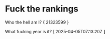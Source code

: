 # Fuck the rankings

Who the hell am I?
{ 21323599 }

What fucking year is it?
[ 2025-04-05T07:13:20Z ]
